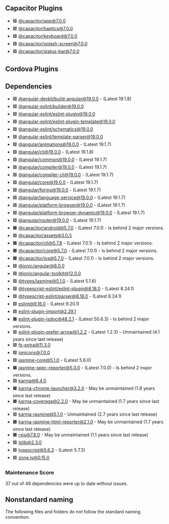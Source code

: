 ## Capacitor Plugins

- 🟩 [@capacitor/app@7.0.0](https://github.com/ionic-team/capacitor-plugins.git)
- 🟩 [@capacitor/haptics@7.0.0](https://github.com/ionic-team/capacitor-plugins.git)
- 🟩 [@capacitor/keyboard@7.0.0](https://github.com/ionic-team/capacitor-plugins.git)
- 🟩 [@capacitor/splash-screen@7.0.0](https://github.com/ionic-team/capacitor-plugins.git)
- 🟩 [@capacitor/status-bar@7.0.0](https://github.com/ionic-team/capacitor-plugins.git)
## Cordova Plugins

## Dependencies

- 🟩 [@angular-devkit/build-angular@19.0.0](https://github.com/angular/angular-cli.git) - (Latest 19.1.8)
- 🟩 [@angular-eslint/builder@19.0.0](https://github.com/angular-eslint/angular-eslint.git)
- 🟩 [@angular-eslint/eslint-plugin@19.0.0](https://github.com/angular-eslint/angular-eslint.git)
- 🟩 [@angular-eslint/eslint-plugin-template@19.0.0](https://github.com/angular-eslint/angular-eslint.git)
- 🟩 [@angular-eslint/schematics@19.0.0](https://github.com/angular-eslint/angular-eslint.git)
- 🟩 [@angular-eslint/template-parser@19.0.0](https://github.com/angular-eslint/angular-eslint.git)
- 🟩 [@angular/animations@19.0.0](https://github.com/angular/angular.git) - (Latest 19.1.7)
- 🟩 [@angular/cli@19.0.0](https://github.com/angular/angular-cli.git) - (Latest 19.1.8)
- 🟩 [@angular/common@19.0.0](https://github.com/angular/angular.git) - (Latest 19.1.7)
- 🟩 [@angular/compiler@19.0.0](https://github.com/angular/angular.git) - (Latest 19.1.7)
- 🟩 [@angular/compiler-cli@19.0.0](https://github.com/angular/angular.git) - (Latest 19.1.7)
- 🟩 [@angular/core@19.0.0](https://github.com/angular/angular.git) - (Latest 19.1.7)
- 🟩 [@angular/forms@19.0.0](https://github.com/angular/angular.git) - (Latest 19.1.7)
- 🟩 [@angular/language-service@19.0.0](https://github.com/angular/angular.git) - (Latest 19.1.7)
- 🟩 [@angular/platform-browser@19.0.0](https://github.com/angular/angular.git) - (Latest 19.1.7)
- 🟩 [@angular/platform-browser-dynamic@19.0.0](https://github.com/angular/angular.git) - (Latest 19.1.7)
- 🟩 [@angular/router@19.0.0](https://github.com/angular/angular.git) - (Latest 19.1.7)
- 🟧 [@capacitor/android@5.7.0](https://github.com/ionic-team/capacitor.git) - (Latest 7.0.1) - Is behind 2 major versions.
- 🟩 [@capacitor/assets@3.0.5](https://github.com/ionic-team/capacitor-assets.git)
- 🟧 [@capacitor/cli@5.7.8](https://github.com/ionic-team/capacitor.git) - (Latest 7.0.1) - Is behind 2 major versions.
- 🟧 [@capacitor/core@5.7.0](https://github.com/ionic-team/capacitor.git) - (Latest 7.0.1) - Is behind 2 major versions.
- 🟧 [@capacitor/ios@5.7.0](https://github.com/ionic-team/capacitor.git) - (Latest 7.0.1) - Is behind 2 major versions.
- 🟩 [@ionic/angular@8.0.0](https://github.com/ionic-team/ionic-framework.git)
- 🟩 [@ionic/angular-toolkit@12.0.0](https://github.com/ionic-team/angular-toolkit.git)
- 🟩 [@types/jasmine@5.1.0](https://github.com/DefinitelyTyped/DefinitelyTyped.git) - (Latest 5.1.6)
- 🟩 [@typescript-eslint/eslint-plugin@8.18.0](https://github.com/typescript-eslint/typescript-eslint.git) - (Latest 8.24.1)
- 🟩 [@typescript-eslint/parser@8.18.0](https://github.com/typescript-eslint/typescript-eslint.git) - (Latest 8.24.1)
- 🟩 [eslint@9.16.0](https://github.com/eslint/eslint.git) - (Latest 9.20.1)
- 🟩 [eslint-plugin-import@2.29.1](https://github.com/import-js/eslint-plugin-import.git)
- 🟧 [eslint-plugin-jsdoc@48.2.1](https://github.com/gajus/eslint-plugin-jsdoc.git) - (Latest 50.6.3) - Is behind 2 major versions.
- 🟥 [eslint-plugin-prefer-arrow@1.2.2](https://github.com/TristonJ/eslint-plugin-prefer-arrow.git) - (Latest 1.2.3) - Unmaintained (4.1 years since last release)
- 🟩 [fs-extra@11.3.0](https://github.com/jprichardson/node-fs-extra.git)
- 🟩 [ionicons@7.0.0](https://github.com/ionic-team/ionicons.git)
- 🟩 [jasmine-core@5.1.0](https://github.com/jasmine/jasmine.git) - (Latest 5.6.0)
- 🟧 [jasmine-spec-reporter@5.0.0](https://github.com/bcaudan/jasmine-spec-reporter.git) - (Latest 7.0.0) - Is behind 2 major versions.
- 🟩 [karma@6.4.0](https://github.com/karma-runner/karma.git)
- 🟧 [karma-chrome-launcher@3.2.0](https://github.com/karma-runner/karma-chrome-launcher.git) - May be unmaintained (1.8 years since last release)
- 🟧 [karma-coverage@2.2.0](https://github.com/karma-runner/karma-coverage.git) - May be unmaintained (1.7 years since last release)
- 🟥 [karma-jasmine@5.1.0](https://github.com/karma-runner/karma-jasmine.git) - Unmaintained (2.7 years since last release)
- 🟧 [karma-jasmine-html-reporter@2.1.0](https://github.com/dfederm/karma-jasmine-html-reporter.git) - May be unmaintained (1.7 years since last release)
- 🟧 [rxjs@7.8.0](https://github.com/reactivex/rxjs.git) - May be unmaintained (1.1 years since last release)
- 🟩 [tslib@2.3.0](https://github.com/Microsoft/tslib.git)
- 🟩 [typescript@5.6.3](https://github.com/microsoft/TypeScript.git) - (Latest 5.7.3)
- 🟩 [zone.js@0.15.0](https://github.com/angular/angular.git)
### Maintenance Score
37 out of 49 dependencies were up to date without issues.



## Nonstandard naming
The following files and folders do not follow the standard naming convention:

